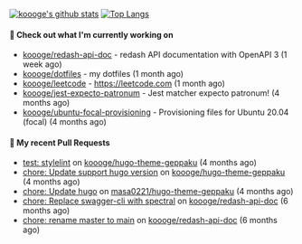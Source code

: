 [![koooge's github stats](https://github-readme-stats.vercel.app/api?username=koooge&count_private=true&show_icons=true)](https://github.com/anuraghazra/github-readme-stats)
[![Top Langs](https://github-readme-stats.vercel.app/api/top-langs/?username=koooge&langs_count=5)](https://github.com/anuraghazra/github-readme-stats)

#### 👷 Check out what I'm currently working on

- [koooge/redash-api-doc](https://github.com/koooge/redash-api-doc) - redash API documentation with OpenAPI 3 (1 week ago)
- [koooge/dotfiles](https://github.com/koooge/dotfiles) - my dotfiles (1 month ago)
- [koooge/leetcode](https://github.com/koooge/leetcode) - https://leetcode.com (1 month ago)
- [koooge/jest-expecto-patronum](https://github.com/koooge/jest-expecto-patronum) - Jest matcher expecto patronum! (4 months ago)
- [koooge/ubuntu-focal-provisioning](https://github.com/koooge/ubuntu-focal-provisioning) - Provisioning files for Ubuntu 20.04 (focal) (4 months ago)

#### 🔨 My recent Pull Requests

- [test: stylelint](https://github.com/koooge/hugo-theme-geppaku/pull/5) on [koooge/hugo-theme-geppaku](https://github.com/koooge/hugo-theme-geppaku) (4 months ago)
- [chore: Update support hugo version](https://github.com/koooge/hugo-theme-geppaku/pull/4) on [koooge/hugo-theme-geppaku](https://github.com/koooge/hugo-theme-geppaku) (4 months ago)
- [chore: Update hugo](https://github.com/masa0221/hugo-theme-geppaku/pull/16) on [masa0221/hugo-theme-geppaku](https://github.com/masa0221/hugo-theme-geppaku) (4 months ago)
- [chore: Replace swagger-cli with spectral](https://github.com/koooge/redash-api-doc/pull/11) on [koooge/redash-api-doc](https://github.com/koooge/redash-api-doc) (6 months ago)
- [chore: rename master to main](https://github.com/koooge/redash-api-doc/pull/10) on [koooge/redash-api-doc](https://github.com/koooge/redash-api-doc) (6 months ago)
